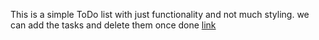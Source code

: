 This is a simple ToDo list with just functionality and not much styling. 
we can add the tasks and delete them once done
<a href="https://todolistburn.netlify.app">link</a>
 

